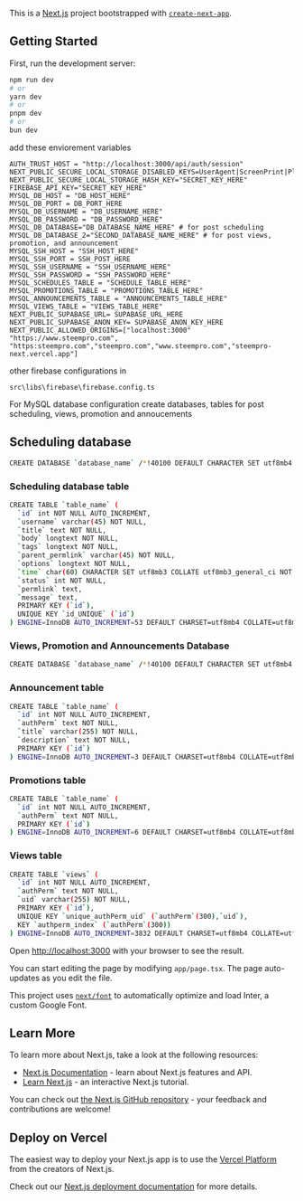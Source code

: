This is a [Next.js](https://nextjs.org/) project bootstrapped with [`create-next-app`](https://github.com/vercel/next.js/tree/canary/packages/create-next-app).

## Getting Started

First, run the development server:

```bash
npm run dev
# or
yarn dev
# or
pnpm dev
# or
bun dev
```

add these enviorement variables

```AUTH_SECRET="SECRET_KEY_HERE"
AUTH_TRUST_HOST = "http://localhost:3000/api/auth/session"
NEXT_PUBLIC_SECURE_LOCAL_STORAGE_DISABLED_KEYS=UserAgent|ScreenPrint|Plugins|Fonts|LocalStorage|SessionStorage|TimeZone|Language|SystemLanguage|Cookie|Canvas|Hostname
NEXT_PUBLIC_SECURE_LOCAL_STORAGE_HASH_KEY="SECRET_KEY_HERE"
FIREBASE_API_KEY="SECRET_KEY_HERE"
MYSQL_DB_HOST = "DB_HOST_HERE"
MYSQL_DB_PORT = DB_PORT_HERE
MYSQL_DB_USERNAME = "DB_USERNAME_HERE"
MYSQL_DB_PASSWORD = "DB_PASSWORD_HERE"
MYSQL_DB_DATABASE="DB_DATABASE_NAME_HERE" # for post scheduling
MYSQL_DB_DATABASE_2="SECOND_DATABASE_NAME_HERE" # for post views, promotion, and announcement
MYSQL_SSH_HOST = "SSH_HOST_HERE"
MYSQL_SSH_PORT = SSH_POST_HERE
MYSQL_SSH_USERNAME = "SSH_USERNAME_HERE"
MYSQL_SSH_PASSWORD = "SSH_PASSWORD_HERE"
MYSQL_SCHEDULES_TABLE = "SCHEDULE_TABLE_HERE"
MYSQL_PROMOTIONS_TABLE = "PROMOTIONS_TABLE_HERE"
MYSQL_ANNOUNCEMENTS_TABLE = "ANNOUNCEMENTS_TABLE_HERE"
MYSQL_VIEWS_TABLE = "VIEWS_TABLE_HERE"
NEXT_PUBLIC_SUPABASE_URL= SUPABASE_URL_HERE
NEXT_PUBLIC_SUPABASE_ANON_KEY= SUPABASE_ANON_KEY_HERE
NEXT_PUBLIC_ALLOWED_ORIGINS=["localhost:3000" "https://www.steempro.com", "https:steempro.com","steempro.com","www.steempro.com","steempro-next.vercel.app"]

```

other firebase configurations in 

```src\libs\firebase\firebase.config.ts```

For MySQL database configuration create databases, tables for post scheduling, views, promotion and annoucements

## Scheduling database

```bash
CREATE DATABASE `database_name` /*!40100 DEFAULT CHARACTER SET utf8mb4 COLLATE utf8mb4_unicode_ci */ /*!80016 DEFAULT ENCRYPTION='N' */;
```

### Scheduling database table

```bash
CREATE TABLE `table_name` (
  `id` int NOT NULL AUTO_INCREMENT,
  `username` varchar(45) NOT NULL,
  `title` text NOT NULL,
  `body` longtext NOT NULL,
  `tags` longtext NOT NULL,
  `parent_permlink` varchar(45) NOT NULL,
  `options` longtext NOT NULL,
  `time` char(60) CHARACTER SET utf8mb3 COLLATE utf8mb3_general_ci NOT NULL,
  `status` int NOT NULL,
  `permlink` text,
  `message` text,
  PRIMARY KEY (`id`),
  UNIQUE KEY `id_UNIQUE` (`id`)
) ENGINE=InnoDB AUTO_INCREMENT=53 DEFAULT CHARSET=utf8mb4 COLLATE=utf8mb4_0900_ai_ci;

```

### Views, Promotion and Announcements Database

```bash
CREATE DATABASE `database_name` /*!40100 DEFAULT CHARACTER SET utf8mb4 COLLATE utf8mb4_0900_ai_ci */ /*!80016 DEFAULT ENCRYPTION='N' */;
```

### Announcement table

```bash
CREATE TABLE `table_name` (
  `id` int NOT NULL AUTO_INCREMENT,
  `authPerm` text NOT NULL,
  `title` varchar(255) NOT NULL,
  `description` text NOT NULL,
  PRIMARY KEY (`id`)
) ENGINE=InnoDB AUTO_INCREMENT=3 DEFAULT CHARSET=utf8mb4 COLLATE=utf8mb4_0900_ai_ci;
```

### Promotions table

```bash
CREATE TABLE `table_name` (
  `id` int NOT NULL AUTO_INCREMENT,
  `authPerm` text NOT NULL,
  PRIMARY KEY (`id`)
) ENGINE=InnoDB AUTO_INCREMENT=6 DEFAULT CHARSET=utf8mb4 COLLATE=utf8mb4_0900_ai_ci;

```

### Views table

```bash
CREATE TABLE `views` (
  `id` int NOT NULL AUTO_INCREMENT,
  `authPerm` text NOT NULL,
  `uid` varchar(255) NOT NULL,
  PRIMARY KEY (`id`),
  UNIQUE KEY `unique_authPerm_uid` (`authPerm`(300),`uid`),
  KEY `authperm_index` (`authPerm`(300))
) ENGINE=InnoDB AUTO_INCREMENT=3832 DEFAULT CHARSET=utf8mb4 COLLATE=utf8mb4_0900_ai_ci;
```

Open [http://localhost:3000](http://localhost:3000) with your browser to see the result.

You can start editing the page by modifying `app/page.tsx`. The page auto-updates as you edit the file.

This project uses [`next/font`](https://nextjs.org/docs/basic-features/font-optimization) to automatically optimize and load Inter, a custom Google Font.

## Learn More

To learn more about Next.js, take a look at the following resources:

- [Next.js Documentation](https://nextjs.org/docs) - learn about Next.js features and API.
- [Learn Next.js](https://nextjs.org/learn) - an interactive Next.js tutorial.

You can check out [the Next.js GitHub repository](https://github.com/vercel/next.js/) - your feedback and contributions are welcome!

## Deploy on Vercel

The easiest way to deploy your Next.js app is to use the [Vercel Platform](https://vercel.com/new?utm_medium=default-template&filter=next.js&utm_source=create-next-app&utm_campaign=create-next-app-readme) from the creators of Next.js.

Check out our [Next.js deployment documentation](https://nextjs.org/docs/deployment) for more details.
